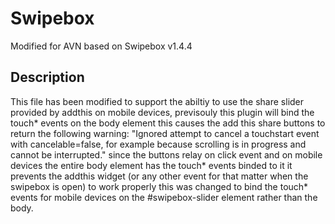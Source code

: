 # Swipebox
Modified for AVN based on Swipebox v1.4.4

## Description

This file has been modified to support the abiltiy to use the share slider provided by addthis
 on mobile devices, previsouly this plugin will bind the touch* events on the body element this
 causes the add this share buttons to return the following warning:
 "Ignored attempt to cancel a touchstart event with cancelable=false, for example because scrolling is in progress and cannot be interrupted."
 since the buttons relay on click event and on mobile devices the entire body element has the touch* events binded to it
 it prevents the addthis widget (or any other event for that matter when the swipebox is open) to work properly
 this was changed to bind the touch* events for mobile devices on the #swipebox-slider element rather than the body.
 
